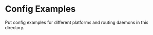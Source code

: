 # Config Examples

Put config examples for different platforms and routing daemons in this directory.
